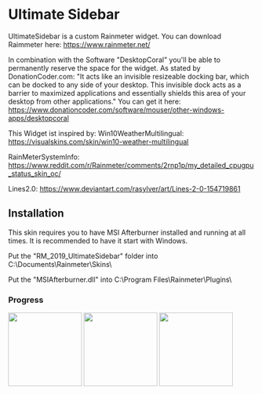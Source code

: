# Ultimate Sidebar
UltimateSidebar is a custom Rainmeter widget.
You can download Raimmeter here: https://www.rainmeter.net/

In combination with the Software "DesktopCoral" you'll be able to permanently reserve the space for the widget.
As stated by DonationCoder.com: "It acts like an invisible resizeable docking bar, which can be docked to any side of your desktop.
This invisible dock acts as a barrier to maximized applications and essentially shields this area of your desktop from other applications."
You can get it here:
https://www.donationcoder.com/software/mouser/other-windows-apps/desktopcoral

This Widget ist inspired by:
Win10WeatherMultilingual:
https://visualskins.com/skin/win10-weather-multilingual

RainMeterSystemInfo:
https://www.reddit.com/r/Rainmeter/comments/2rnp1p/my_detailed_cpugpu_status_skin_oc/

Lines2.0:
https://www.deviantart.com/rasylver/art/Lines-2-0-154719861

## Installation

This skin requires you to have MSI Afterburner installed and running at all times.
It is recommended to have it start with Windows.

Put the "RM_2019_UltimateSidebar" folder into C:\Documents\Rainmeter\Skins\

Put the "MSIAfterburner.dll" into C:\Program Files\Rainmeter\Plugins\

### Progress

<p>
  <img src="https://github.com/LukasVoeller/RM_2019_UltimateSidebar/blob/master/Images/v0.5.0.PNG" width="150" "v0.5.0"/>
  <img src="https://github.com/LukasVoeller/RM_2019_UltimateSidebar/blob/master/Images/v0.5.5.PNG" width="150" "v0.5.5"/>
  <img src="https://github.com/LukasVoeller/RM_2019_UltimateSidebar/blob/master/Images/v0.6.0.PNG" width="150" "v0.6.0"/>
</p>
